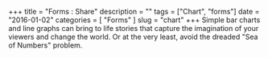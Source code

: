 +++
title = "Forms : Share"
description = ""
tags = ["Chart", "forms"]
date = "2016-01-02"
categories = [
  "Forms"
]
slug = "chart"
+++
Simple bar charts and line graphs can bring to life stories that capture the imagination of your viewers and change the world.  Or at the very least, avoid the dreaded "Sea of Numbers" problem.

